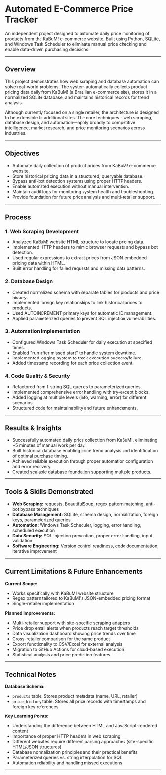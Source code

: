# Automated E-Commerce Price Tracker
An independent project designed to automate daily price monitoring of products from the KaBuM! e-commerce website. Built using Python, SQLite, and Windows Task Scheduler to eliminate manual price checking and enable data-driven purchasing decisions.

---

## Overview
This project demonstrates how web scraping and database automation can solve real-world problems. The system automatically collects product pricing data daily from KaBuM! (a Brazilian e-commerce site), stores it in a normalized SQLite database, and maintains historical records for trend analysis.

Although currently focused on a single retailer, the architecture is designed to be extensible to additional sites. The core techniques - web scraping, database design, and automation—apply broadly to competitive intelligence, market research, and price monitoring scenarios across industries.

---

## Objectives
- Automate daily collection of product prices from KaBuM! e-commerce website.
- Store historical pricing data in a structured, queryable database.
- Bypass anti-bot detection systems using proper HTTP headers.
- Enable automated execution without manual intervention.
- Maintain audit logs for monitoring system health and troubleshooting.
- Provide foundation for future price analysis and multi-retailer support.

---

## Process

### 1. Web Scraping Development
- Analyzed KaBuM! website HTML structure to locate pricing data.
- Implemented HTTP headers to mimic browser requests and bypass bot detection.
- Used regular expressions to extract prices from JSON-embedded pricing data within HTML.
- Built error handling for failed requests and missing data patterns.

### 2. Database Design
- Created normalized schema with separate tables for products and price history.
- Implemented foreign key relationships to link historical prices to products.
- Used AUTOINCREMENT primary keys for automatic ID management.
- Applied parameterized queries to prevent SQL injection vulnerabilities.

### 3. Automation Implementation
- Configured Windows Task Scheduler for daily execution at specified times.
- Enabled "run after missed start" to handle system downtime.
- Implemented logging system to track execution success/failure.
- Added timestamp recording for each price collection event.

### 4. Code Quality & Security
- Refactored from f-string SQL queries to parameterized queries.
- Implemented comprehensive error handling with try-except blocks.
- Added logging at multiple levels (info, warning, error) for different scenarios.
- Structured code for maintainability and future enhancements.

---

## Results & Insights
- Successfully automated daily price collection from KaBuM!, eliminating ~5 minutes of manual work per day.
- Built historical database enabling price trend analysis and identification of optimal purchase timing.
- Achieved reliable execution through proper automation configuration and error recovery.
- Created scalable database foundation supporting multiple products.

---

## Tools & Skills Demonstrated
- **Web Scraping:** requests, BeautifulSoup, regex pattern matching, anti-bot bypass techniques
- **Database Management:** SQLite, schema design, normalization, foreign keys, parameterized queries
- **Automation:** Windows Task Scheduler, logging, error handling, scheduled execution
- **Data Security:** SQL injection prevention, proper error handling, input validation
- **Software Engineering:** Version control readiness, code documentation, iterative improvement

---

## Current Limitations & Future Enhancements
**Current Scope:**
- Works specifically with KaBuM! website structure
- Regex pattern tailored to KaBuM!'s JSON-embedded pricing format
- Single-retailer implementation

**Planned Improvements:**
- Multi-retailer support with site-specific scraping adapters
- Price drop email alerts when products reach target thresholds
- Data visualization dashboard showing price trends over time
- Cross-retailer comparison for the same product
- Export functionality to CSV/Excel for external analysis
- Migration to GitHub Actions for cloud-based execution
- Statistical analysis and price prediction features

---

## Technical Notes
**Database Schema:**
- `products` table: Stores product metadata (name, URL, retailer)
- `price_history` table: Stores all price records with timestamps and foreign key references

**Key Learning Points:**
- Understanding the difference between HTML and JavaScript-rendered content
- Importance of proper HTTP headers in web scraping
- Different websites require different parsing approaches (site-specific HTML/JSON structures)
- Database normalization principles and their practical benefits
- Parameterized queries vs. string interpolation for SQL
- Automation reliability and handling missed executions

---
